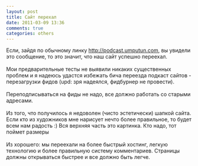 ```yaml
---
layout: post
title: Сайт перехал
date: 2011-03-09 13:36
comments: true
categories: others
---
```


Если, зайдя по обычному линку http://podcast.umputun.com, вы увидели это сообщение, то это значит, что наш сайт успешно переехал.<br /><br />Мои предварительные тесты не выявили никаких существенных проблем и я надеюсь удастся избежать бича переезда подкаст сайтов - перезагрузки фидов (upd: зря надеялся, фидбурнер не провести). <br /><br />Переподписываться на фиды не надо, все должно работать со старыми адресами.<br /><br />Из того, что получилось я недоволен (чисто эстетически) шапкой сайта. Если кто из художников мне нарисует нечто более правильное, то будет всем  нам радость :) Вся верхняя часть это картинка. Кто надо, тот поймет размеры<br /><br />Из хорошего: мы переехали на более быстрый хостинг, легкую технологию и более правильную систему комментариев. Страницы должны открываться быстрее и все должно быть легче.